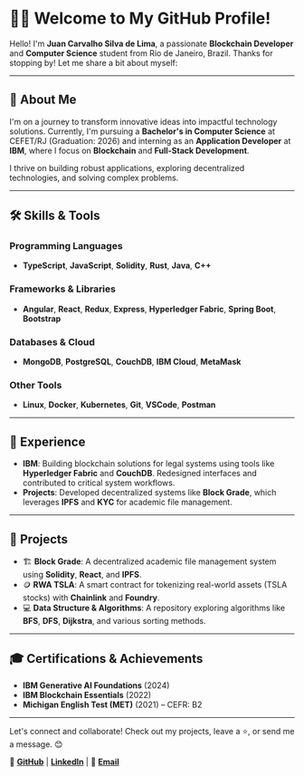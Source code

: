 # 👋🏽 Welcome to My GitHub Profile!

Hello! I'm **Juan Carvalho Silva de Lima**, a passionate **Blockchain Developer** and **Computer Science** student from Rio de Janeiro, Brazil. Thanks for stopping by! Let me share a bit about myself:

---

## 🌟 About Me
I'm on a journey to transform innovative ideas into impactful technology solutions. Currently, I'm pursuing a **Bachelor's in Computer Science** at CEFET/RJ (Graduation: 2026) and interning as an **Application Developer** at **IBM**, where I focus on **Blockchain** and **Full-Stack Development**. 

I thrive on building robust applications, exploring decentralized technologies, and solving complex problems.

---

## 🛠️ Skills & Tools
### Programming Languages
- **TypeScript**, **JavaScript**, **Solidity**, **Rust**, **Java**, **C++**

### Frameworks & Libraries
- **Angular**, **React**, **Redux**, **Express**, **Hyperledger Fabric**, **Spring Boot**, **Bootstrap**

### Databases & Cloud
- **MongoDB**, **PostgreSQL**, **CouchDB**, **IBM Cloud**, **MetaMask**

### Other Tools
- **Linux**, **Docker**, **Kubernetes**, **Git**, **VSCode**, **Postman**

---

## 💼 Experience
- **IBM**: Building blockchain solutions for legal systems using tools like **Hyperledger Fabric** and **CouchDB**. Redesigned interfaces and contributed to critical system workflows.
- **Projects**: Developed decentralized systems like **Block Grade**, which leverages **IPFS** and **KYC** for academic file management.

---

## 🌱 Projects
- 🏗️ **Block Grade**: A decentralized academic file management system using **Solidity**, **React**, and **IPFS**.
- 🪙 **RWA TSLA**: A smart contract for tokenizing real-world assets (TSLA stocks) with **Chainlink** and **Foundry**.
- 💻 **Data Structure & Algorithms**: A repository exploring algorithms like **BFS**, **DFS**, **Dijkstra**, and various sorting methods.

---

## 🎓 Certifications & Achievements
- **IBM Generative AI Foundations** (2024)
- **IBM Blockchain Essentials** (2022)
- **Michigan English Test (MET)** (2021) – CEFR: B2

---

Let's connect and collaborate! Check out my projects, leave a ⭐, or send me a message. 😊

🔗 **[GitHub](https://github.com/jsuisjuan)** | **[LinkedIn](https://www.linkedin.com/in/jsuisjuan/)** | 📧 **[Email](mailto:juanc.s.delima@gmail.com)**
